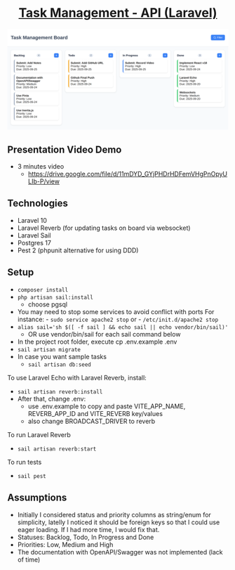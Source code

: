 <h1 align="center"><a href="" target="_blank">Task Management - API (Laravel)</a></h1>

![Demo](public/img/demo.png)

## Presentation Video Demo
- 3 minutes video
  - https://drive.google.com/file/d/11mDYD_GYjPHDrHDFemVHgPnOpyULIb-P/view

## Technologies
- Laravel 10
- Laravel Reverb (for updating tasks on board via websocket)
- Laravel Sail 
- Postgres 17
- Pest 2 (phpunit alternative for using DDD)

## Setup
- ``` composer install ```
- ``` php artisan sail:install ```
  - choose pgsql
- You may need to stop some services to avoid conflict with ports
    For instance:
        - ``` sudo service apache2 stop	```
            or - ``` /etc/init.d/apache2 stop	```        
- ``` alias sail='sh $([ -f sail ] && echo sail || echo vendor/bin/sail)' ```
  - OR use vendor/bin/sail for each sail command below
- In the project root folder, execute
        cp .env.example .env   
- ``` sail artisan migrate ```
- In case you want sample tasks
  - ``` sail artisan db:seed ```

To use Laravel Echo with Laravel Reverb, install:
- ``` sail artisan reverb:install ```
- After that, change .env:
  - use .env.example to copy and paste VITE_APP_NAME, REVERB_APP_ID and VITE_REVERB key/values
  - also change BROADCAST_DRIVER to reverb

To run Laravel Reverb
- ``` sail artisan reverb:start ```

To run tests
- ``` sail pest ```

## Assumptions
- Initially I considered status and priority columns as string/enum for simplicity, latelly I noticed it should be foreign keys so that I could use eager loading. If I had more time, I would fix that.
- Statuses: Backlog, Todo, In Progress and Done
- Priorities: Low, Medium and High
- The documentation with OpenAPI/Swagger was not implemented (lack of time)
